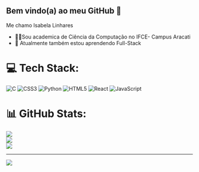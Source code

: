 ## Bem vindo(a) ao meu GitHub 👋

Me chamo Isabela Linhares<br/>

- 👩‍💻Sou academica de Ciência da Computação no IFCE- Campus Aracati<br/>
- 🌱 Atualmente também estou aprendendo Full-Stack<br/>


# 💻 Tech Stack:
![C](https://img.shields.io/badge/c-%2300599C.svg?style=for-the-badge&logo=c&logoColor=white) ![CSS3](https://img.shields.io/badge/css3-%231572B6.svg?style=for-the-badge&logo=css3&logoColor=white) ![Python](https://img.shields.io/badge/python-3670A0?style=for-the-badge&logo=python&logoColor=ffdd54) ![HTML5](https://img.shields.io/badge/html5-%23E34F26.svg?style=for-the-badge&logo=html5&logoColor=white) ![React](https://img.shields.io/badge/react-%2320232a.svg?style=for-the-badge&logo=react&logoColor=%2361DAFB) ![JavaScript](https://img.shields.io/badge/javascript-%23323330.svg?style=for-the-badge&logo=javascript&logoColor=%23F7DF1E)

# 📊 GitHub Stats:
![](https://github-readme-stats.vercel.app/api?username=Isabela-Linhares-Silva&theme=onedark&hide_border=false&include_all_commits=false&count_private=false)<br/>
![](https://nirzak-streak-stats.vercel.app/?user=Isabela-Linhares-Silva&theme=onedark&hide_border=false)<br/>
![](https://github-readme-stats.vercel.app/api/top-langs/?username=Isabela-Linhares-Silva&theme=onedark&hide_border=false&include_all_commits=false&count_private=false&layout=compact)

---
[![](https://visitcount.itsvg.in/api?id=Isabela-Linhares-Silva&icon=0&color=0)](https://visitcount.itsvg.in)

<!-- Proudly created with GPRM ( https://gprm.itsvg.in ) -->
